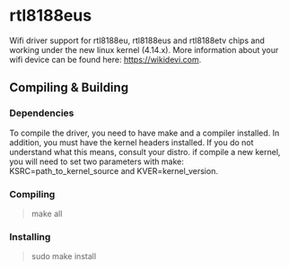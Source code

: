 # rtl8188eus
Wifi driver support for rtl8188eu, rtl8188eus and rtl8188etv chips and working under the new linux kernel (4.14.x).
More information about your wifi device can be found here: https://wikidevi.com.

Compiling & Building
---------
### Dependencies
To compile the driver, you need to have make and a compiler installed. In addition,
you must have the kernel headers installed. If you do not understand what this means,
consult your distro. if compile a new kernel, you will need to set two parameters
with make: KSRC=path_to_kernel_source and KVER=kernel_version. 
### Compiling

> make all

### Installing

> sudo make install
